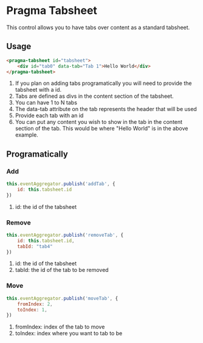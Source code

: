 # Pragma Tabsheet
This control allows you to have tabs over content as a standard tabsheet.

## Usage
```html
<pragma-tabsheet id="tabsheet">
    <div id="tab0" data-tab="Tab 1">Hello World</div>
</pragma-tabsheet>
```

1. If you plan on adding tabs programatically you will need to provide the tabsheet with a id.
1. Tabs are defined as divs in the content section of the tabsheet.
1. You can have 1 to N tabs
1. The data-tab attribute on the tab represents the header that will be used
1. Provide each tab with an id
1. You can put any content you wish to show in the tab in the content section of the tab. This would be where "Hello World" is in the above example.

## Programatically

### Add
```js
this.eventAggregator.publish('addTab', {
    id: this.tabsheet.id
})
```

1. id: the id of the tabsheet

### Remove 
```js
this.eventAggregator.publish('removeTab', {
    id: this.tabsheet.id,
    tabId: "tab4"
})
```

1. id: the id of the tabsheet
1. tabId: the id of the tab to be removed

### Move
```js
this.eventAggregator.publish('moveTab', {
    fromIndex: 2,
    toIndex: 1,
})
```

1. fromIndex: index of the tab to move
1. toIndex: index where you want to tab to be
